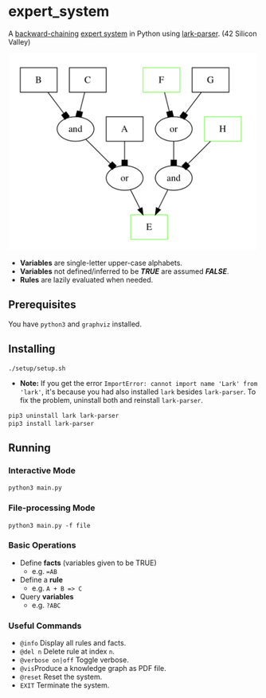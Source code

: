 # expert_system
A [backward-chaining](https://en.wikipedia.org/wiki/Backward_chaining) [expert system](https://en.wikipedia.org/wiki/Expert_system) in Python using [lark-parser](https://github.com/lark-parser/lark). (42 Silicon Valley)

<p float="left">
  <img src="https://github.com/ashih42/expert_system/blob/master/Screenshots/and_or.png" width="500" />
</p>

* **Variables** are single-letter upper-case alphabets.
* **Variables** not defined/inferred to be ***TRUE*** are assumed ***FALSE***.
* **Rules** are lazily evaluated when needed.

## Prerequisites

You have `python3` and `graphviz` installed.

## Installing

```
./setup/setup.sh
```

* **Note:** If you get the error `ImportError: cannot import name 'Lark' from 'lark'`, it's because you had also installed `lark` besides `lark-parser`.  To fix the problem, uninstall both and reinstall `lark-parser`.
```
pip3 uninstall lark lark-parser
pip3 install lark-parser
```

## Running

### Interactive Mode
```
python3 main.py
```

### File-processing Mode
```
python3 main.py -f file
```

### Basic Operations

* Define **facts** (variables given to be TRUE)
  * e.g. `=AB`
* Define a **rule**
   * e.g. `A + B => C`
* Query **variables**
  * e.g. `?ABC`

### Useful Commands

* `@info` Display all rules and facts.
* `@del n` Delete rule at index `n`.
* `@verbose on|off` Toggle verbose.
* `@vis`Produce a knowledge graph as PDF file.
* `@reset` Reset the system.
* `EXIT` Terminate the system.
